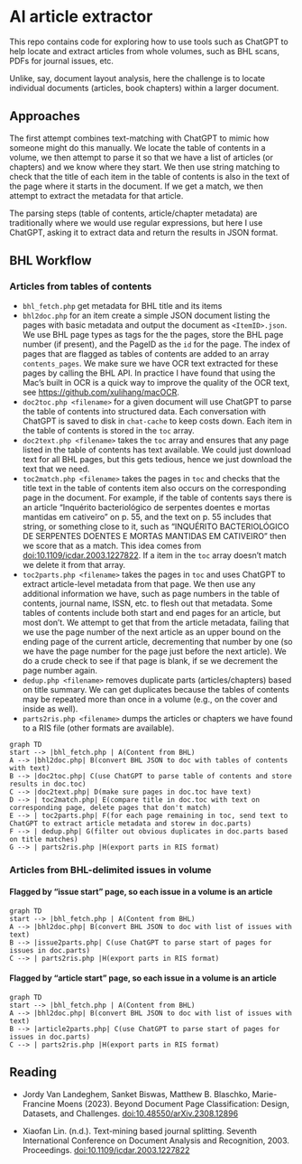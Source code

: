 # AI article extractor

This repo contains code for exploring how to use tools such as ChatGPT to help locate and extract articles from whole volumes, such as BHL scans, PDFs for journal issues, etc.

Unlike, say, document layout analysis, here the challenge is to locate individual documents (articles, book chapters) within a larger document.

## Approaches

The first attempt combines text-matching with ChatGPT to mimic how someone might do this manually. We locate the table of contents in a volume, we then attempt to parse it so that we have a list of articles (or chapters) and we know where they start. We then use string matching to check that the title of each item in the table of contents is also in the text of the page where it starts in the document. If we get a match, we then  attempt to extract the metadata for that article. 

The parsing steps (table of contents, article/chapter metadata) are traditionally where we would use regular expressions, but here I use ChatGPT, asking it to extract data and return the results in JSON format.

## BHL Workflow

### Articles from tables of contents

- `bhl_fetch.php` get metadata for BHL title and its items
- `bhl2doc.php` for an item create a simple JSON document listing the pages with basic metadata and output the document as `<ItemID>.json`. We use BHL page types as tags for the the pages, store the BHL page number (if present), and the PageID as the `id` for the page. The index of pages that are flagged as tables of contents are added to an array `contents_pages`. We make sure we have OCR text extracted for these pages by calling the BHL API. In practice I have found that using the Mac’s built in OCR is a quick way to improve the quality of the OCR text, see https://github.com/xulihang/macOCR.
- `doc2toc.php <filename>` for a given document will use ChatGPT to parse the table of contents into structured data. Each conversation with ChatGPT is saved to disk in `chat-cache` to keep costs down. Each item in the table of contents is stored in the `toc` array.
- `doc2text.php <filename>` takes the `toc` array and ensures that any page listed in the table of contents has text available. We could just download text for all BHL pages, but this gets tedious, hence we just download the text that we need.
- `toc2match.php <filename>` takes the pages in `toc` and checks that the title text in the table of contents item also occurs on the corresponding page in the document. For example, if the table of contents says there is an article “Inquérito bacteriológico de serpentes doentes e mortas mantidas em cativeiro” on p. 55, and the text on p. 55 includes that string, or something close to it, such as “INQUÉRITO BACTERIOLÓGICO DE SERPENTES DOENTES E MORTAS MANTIDAS EM CATIVEIRO” then we score that as a match. This idea comes from [doi:10.1109/icdar.2003.1227822](https://doi.org/10.1109/icdar.2003.1227822). If a item in the `toc` array doesn’t match we delete it from that array.
- `toc2parts.php <filename>` takes the pages in `toc` and uses ChatGPT to extract article-level metadata from that page. We then use any additional information we have, such as page numbers in the table of contents, journal name, ISSN, etc. to flesh out that metadata. Some tables of contents include both start and end pages for an article, but most don’t. We attempt to get that from the article metadata, failing that we use the page number of the next article as an upper bound on the ending page of the current article, decrementing that number by one (so we have the page number for the page just before the next article). We do a crude check to see if that page is blank, if se we decrement the page number again.
- `dedup.php <filename>` removes duplicate parts (articles/chapters) based on title summary. We can get duplicates because the tables of contents may be repeated more than once in a volume (e.g., on the cover and inside as well).
- `parts2ris.php <filename>` dumps the articles or chapters we have found to a RIS file (other formats are available).

```mermaid
graph TD
start --> |bhl_fetch.php | A(Content from BHL)
A --> |bhl2doc.php| B(convert BHL JSON to doc with tables of contents with text)
B --> |doc2toc.php| C(use ChatGPT to parse table of contents and store results in doc.toc)
C --> |doc2text.php| D(make sure pages in doc.toc have text)
D --> | toc2match.php| E(compare title in doc.toc with text on corresponding page, delete pages that don't match)
E --> | toc2parts.php| F(for each page remaining in toc, send text to ChatGPT to extract article metadata and storew in doc.parts)
F --> | dedup.php| G(filter out obvious duplicates in doc.parts based on title matches)
G --> | parts2ris.php |H(export parts in RIS format)
```

### Articles from BHL-delimited issues in volume

#### Flagged  by “issue start” page, so each issue in a volume is an article

```mermaid
graph TD
start --> |bhl_fetch.php | A(Content from BHL)
A --> |bhl2doc.php| B(convert BHL JSON to doc with list of issues with text)
B --> |issue2parts.php| C(use ChatGPT to parse start of pages for issues in doc.parts)
C --> | parts2ris.php |H(export parts in RIS format)
```

#### Flagged  by “article start” page, so each issue in a volume is an article

```mermaid
graph TD
start --> |bhl_fetch.php | A(Content from BHL)
A --> |bhl2doc.php| B(convert BHL JSON to doc with list of issues with text)
B --> |article2parts.php| C(use ChatGPT to parse start of pages for issues in doc.parts)
C --> | parts2ris.php |H(export parts in RIS format)
```


## Reading


- Jordy Van Landeghem, Sanket Biswas, Matthew B. Blaschko, Marie-Francine Moens (2023). Beyond Document Page Classification: Design, Datasets, and Challenges. [doi:10.48550/arXiv.2308.12896](https://doi.org/10.48550/arXiv.2308.12896)


- Xiaofan Lin. (n.d.). Text-mining based journal splitting. Seventh International Conference on Document Analysis and Recognition, 2003. Proceedings. [doi:10.1109/icdar.2003.1227822](https://doi.org/10.1109/icdar.2003.1227822)

